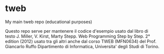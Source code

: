 # tweb
My main tweb repo (educational purposes)

Questo repo serve per mantenere il codice d'esempio usato dal libro di testo 
J. Miller, V. Kirst, Marty Stepp. Web Programming Step by Step. 2° edition (2012)
usato tra gli altri anche dal corso TWEB (MFN0634) del Prof. Giancarlo Ruffo 
Dipartimento di Informatica, Universita' degli Studi di Torino.
